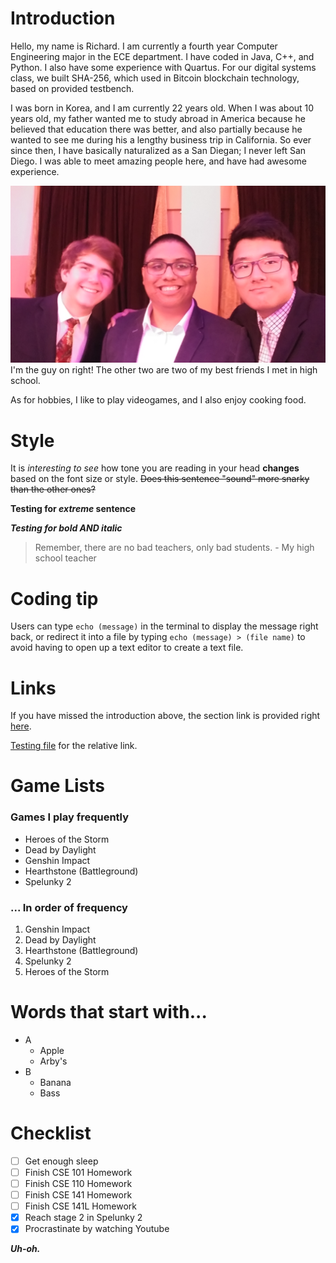 # Introduction

Hello, my name is Richard. I am currently a fourth year Computer Engineering major in the ECE department. I have coded in Java, C++, and Python. I also have some experience with Quartus. For our digital systems class, we built SHA-256, which used in Bitcoin blockchain technology, based on provided testbench.

I was born in Korea, and I am currently 22 years old. When I was about 10 years old, my father wanted me to study abroad in America because he believed that education there was better, and also partially because he wanted to see me during his a lengthy business trip in California. So ever since then, I have basically naturalized as a San Diegan; I never left San Diego. I was able to meet amazing people here, and have had awesome experience.

![Picture of me](./1006181911a.jpg)
I'm the guy on right! The other two are two of my best friends I met in high school.

As for hobbies, I like to play videogames, and I also enjoy cooking food.


# Style

It is *interesting to see* how tone you are reading in your head **changes** based on the font size or style. ~~Does this sentence "sound" more snarky than the other ones?~~

**Testing for _extreme_ sentence**

***Testing for bold AND italic***

> Remember, there are no bad teachers, only bad students. - My high school teacher


# Coding tip

Users can type `echo (message)` in the terminal to display the message right back, or redirect it into a file by typing `echo (message) > (file name)` to avoid having to open up a text editor to create a text file.

# Links

If you have missed the introduction above, the section link is provided right [here](#introduction).

[Testing file](CSE110Testing.txt) for the relative link.

# Game Lists

### Games I play frequently

- Heroes of the Storm
- Dead by Daylight
- Genshin Impact
- Hearthstone (Battleground)
- Spelunky 2

### ... In order of frequency

1. Genshin Impact
2. Dead by Daylight
3. Hearthstone (Battleground)
4. Spelunky 2
5. Heroes of the Storm

# Words that start with...

- A
  - Apple
  - Arby's
- B
  - Banana
  - Bass
   
# Checklist

- [ ] Get enough sleep
- [ ] Finish CSE 101 Homework
- [ ] Finish CSE 110 Homework
- [ ] Finish CSE 141 Homework
- [ ] Finish CSE 141L Homework
- [X] Reach stage 2 in Spelunky 2
- [X] Procrastinate by watching Youtube

***Uh-oh.***

